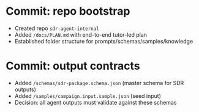 # Commit: repo bootstrap
- Created repo `sdr-agent-internal`
- Added `/docs/PLAN.md` with end-to-end tutor-led plan
- Established folder structure for prompts/schemas/samples/knowledge

# Commit: output contracts
- Added `/schemas/sdr-package.schema.json` (master schema for SDR outputs)
- Added `/samples/campaign.input.sample.json` (seed input)
- Decision: all agent outputs must validate against these schemas
